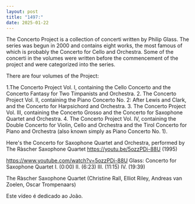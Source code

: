 ```yaml
---
layout: post
title: "1497:"
date: 2025-01-22
---
```


The Concerto Project is a collection of concerti written by Philip Glass. The series was begun in 2000 and contains eight works, the most famous of which is probably the Concerto for Cello and Orchestra. Some of the concerti in the volumes were written before the commencement of the project and were categorized into the series. 

There are four volumes of the Project:

1.The Concerto Project Vol. I, containing the Cello Concerto and the Concerto Fantasy for Two Timpanists and Orchestra.
2. The Concerto Project Vol. II, containing the Piano Concerto No. 2: After Lewis and Clark, and the Concerto for Harpsichord and Orchestra.
3. The Concerto Project Vol. III, containing the Concerto Grosso and the Concerto for Saxophone Quartet and Orchestra.
4. The Concerto Project Vol. IV, containing the Double Concerto for Violin, Cello and Orchestra and the Tirol Concerto for Piano and Orchestra (also known simply as Piano Concerto No. 1).

Here's the Concerto for Saxophone Quartet and Orchestra, performed by The Ràscher Saxophone Quartet
https://youtu.be/5ozzPDi-88U (1995)

https://www.youtube.com/watch?v=5ozzPDi-88U
Glass: Concerto for Saxophone Quartet
I. (0:00)
II. (6:23)
III. (11:15)
IV. (19:39)

The Ràscher Saxophone Quartet (Christine Rall, Elliot Riley, Andreas van Zoelen, Oscar Trompenaars)

Este vídeo é dedicado ao João.
